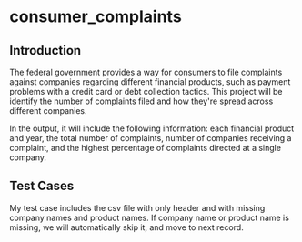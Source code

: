 # consumer_complaints
## Introduction

The federal government provides a way for consumers to file complaints against companies regarding different financial products, such as payment problems with a credit card or debt collection tactics. This project will be identify the number of complaints filed and how they're spread across different companies.

In the output, it will include the following information: each financial product and year, the total number of complaints, number of companies receiving a complaint, and the highest percentage of complaints directed at a single company.


## Test Cases

My test case includes the csv file with only header and with missing company names and product names. If company name or product name is missing, we will automatically skip it, and move to next record.

